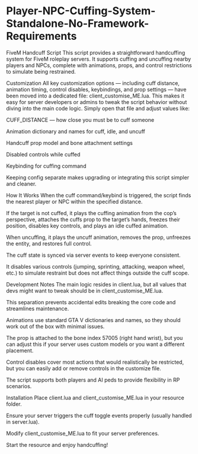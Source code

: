 # Player-NPC-Cuffing-System-Standalone-No-Framework-Requirements

FiveM Handcuff Script
This script provides a straightforward handcuffing system for FiveM roleplay servers. It supports cuffing and uncuffing nearby players and NPCs, complete with animations, props, and control restrictions to simulate being restrained.

Customization
All key customization options — including cuff distance, animation timing, control disables, keybindings, and prop settings — have been moved into a dedicated file: client_customise_ME.lua.
This makes it easy for server developers or admins to tweak the script behavior without diving into the main code logic. Simply open that file and adjust values like:

CUFF_DISTANCE — how close you must be to cuff someone

Animation dictionary and names for cuff, idle, and uncuff

Handcuff prop model and bone attachment settings

Disabled controls while cuffed

Keybinding for cuffing command

Keeping config separate makes upgrading or integrating this script simpler and cleaner.

How It Works
When the cuff command/keybind is triggered, the script finds the nearest player or NPC within the specified distance.

If the target is not cuffed, it plays the cuffing animation from the cop’s perspective, attaches the cuffs prop to the target’s hands, freezes their position, disables key controls, and plays an idle cuffed animation.

When uncuffing, it plays the uncuff animation, removes the prop, unfreezes the entity, and restores full control.

The cuff state is synced via server events to keep everyone consistent.

It disables various controls (jumping, sprinting, attacking, weapon wheel, etc.) to simulate restraint but does not affect things outside the cuff scope.

Development Notes
The main logic resides in client.lua, but all values that devs might want to tweak should be in client_customise_ME.lua.

This separation prevents accidental edits breaking the core code and streamlines maintenance.

Animations use standard GTA V dictionaries and names, so they should work out of the box with minimal issues.

The prop is attached to the bone index 57005 (right hand wrist), but you can adjust this if your server uses custom models or you want a different placement.

Control disables cover most actions that would realistically be restricted, but you can easily add or remove controls in the customize file.

The script supports both players and AI peds to provide flexibility in RP scenarios.

Installation
Place client.lua and client_customise_ME.lua in your resource folder.

Ensure your server triggers the cuff toggle events properly (usually handled in server.lua).

Modify client_customise_ME.lua to fit your server preferences.

Start the resource and enjoy handcuffing!
